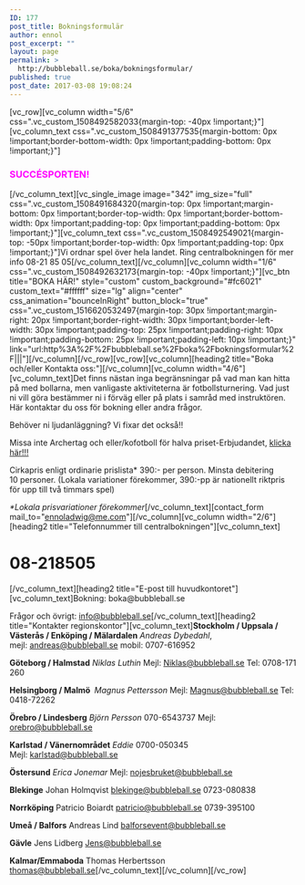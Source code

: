 ```yaml
---
ID: 177
post_title: Bokningsformulär
author: ennol
post_excerpt: ""
layout: page
permalink: >
  http://bubbleball.se/boka/bokningsformular/
published: true
post_date: 2017-03-08 19:08:24
---
```

[vc_row][vc_column width="5/6" css=".vc_custom_1508492582033{margin-top: -40px !important;}"][vc_column_text css=".vc_custom_1508491377535{margin-bottom: 0px !important;border-bottom-width: 0px !important;padding-bottom: 0px !important;}"]
<h3><span style="color: #ff00ff;"><strong>SUCCÉSPORTEN!</strong></span></h3>
[/vc_column_text][vc_single_image image="342" img_size="full" css=".vc_custom_1508491684320{margin-top: 0px !important;margin-bottom: 0px !important;border-top-width: 0px !important;border-bottom-width: 0px !important;padding-top: 0px !important;padding-bottom: 0px !important;}"][vc_column_text css=".vc_custom_1508492549021{margin-top: -50px !important;border-top-width: 0px !important;padding-top: 0px !important;}"]Vi ordnar spel över hela landet. Ring centralbokningen för mer info 08-21 85 05[/vc_column_text][/vc_column][vc_column width="1/6" css=".vc_custom_1508492632173{margin-top: -40px !important;}"][vc_btn title="BOKA HÄR!" style="custom" custom_background="#fc6021" custom_text="#ffffff" size="lg" align="center" css_animation="bounceInRight" button_block="true" css=".vc_custom_1516620532497{margin-top: 30px !important;margin-right: 20px !important;border-right-width: 30px !important;border-left-width: 30px !important;padding-top: 25px !important;padding-right: 10px !important;padding-bottom: 25px !important;padding-left: 10px !important;}" link="url:http%3A%2F%2Fbubbleball.se%2Fboka%2Fbokningsformular%2F|||"][/vc_column][/vc_row][vc_row][vc_column][heading2 title="Boka och/eller Kontakta oss:"][/vc_column][vc_column width="4/6"][vc_column_text]Det finns nästan inga begränsningar på vad man kan hitta på med bollarna, men vanligaste aktiviteterna är fotbollsturnering. Vad just ni vill göra bestämmer ni i förväg eller på plats i samråd med instruktören. Här kontaktar du oss för bokning eller andra frågor.

Behöver ni ljudanläggning? Vi fixar det också!!

Missa inte Archertag och eller/kofotboll för halva priset-Erbjudandet, <a href="http://www.bubbleball.se/erbjudanden/stockholm-26675760">klicka här!!!</a>

Cirkapris enligt ordinarie prislista* 390:- per person. Minsta debitering 10 personer.
(Lokala variationer förekommer, 390:-pp är nationellt riktpris för upp till två timmars spel)

<em>*Lokala prisvariationer förekommer</em>[/vc_column_text][contact_form mail_to="ennoladwig@me.com"][/vc_column][vc_column width="2/6"][heading2 title="Telefonnummer till centralbokningen"][vc_column_text]
<h1><strong>08-218505</strong></h1>
[/vc_column_text][heading2 title="E-post till huvudkontoret"][vc_column_text]Bokning:
boka@bubbleball.se

Frågor och övrigt:
info@bubbleball.se[/vc_column_text][heading2 title="Kontakter regionskontor"][vc_column_text]<strong>Stockholm / Uppsala / Västerås / Enköping / Mälardalen</strong>
<em>Andreas Dybedahl</em>,
mejl: andreas@bubbleball.se
mobil: 0707-616952

<strong>Göteborg / Halmstad</strong>
<em>Niklas Luthin</em>
Mejl: Niklas@bubbleball.se
Tel: 0708-171 260

<strong>Helsingborg / Malmö </strong>
<em>Magnus Pettersson</em>
Mejl: Magnus@bubbleball.se
Tel: 0418-72262

<strong>Örebro / Lindesberg</strong>
<em>Björn Persson</em>
070-6543737
Mejl: orebro@bubbleball.se

<strong>Karlstad / Vänernområdet</strong>
<em>Eddie</em>
0700-050345
Mejl: karlstad@bubbleball.se

<strong>Östersund</strong>
<i>Erica Jonemar
</i>Mejl: nojesbruket@bubbleball.se

<strong>Blekinge</strong>
Johan Holmqvist
blekinge@bubbleball.se
0723-080838

<strong>Norrköping</strong>
Patricio Boiardt
patricio@bubbleball.se
0739-395100

<strong>Umeå / Balfors</strong>
Andreas Lind
balforsevent@bubbleball.se

<strong>Gävle</strong>
Jens Lidberg
Jens@bubbleball.se

<strong>Kalmar/Emmaboda</strong>
Thomas Herbertsson
thomas@bubbleball.se[/vc_column_text][/vc_column][/vc_row]